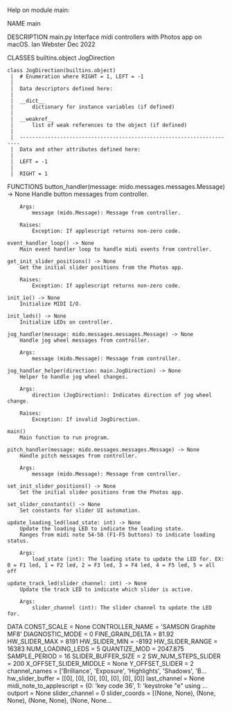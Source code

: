 Help on module main:

NAME
    main

DESCRIPTION
    main.py
    Interface midi controllers with Photos app on macOS.
    Ian Webster
    Dec 2022

CLASSES
    builtins.object
        JogDirection
    
    class JogDirection(builtins.object)
     |  # Enumeration where RIGHT = 1, LEFT = -1
     |  
     |  Data descriptors defined here:
     |  
     |  __dict__
     |      dictionary for instance variables (if defined)
     |  
     |  __weakref__
     |      list of weak references to the object (if defined)
     |  
     |  ----------------------------------------------------------------------
     |  Data and other attributes defined here:
     |  
     |  LEFT = -1
     |  
     |  RIGHT = 1

FUNCTIONS
    button_handler(message: mido.messages.messages.Message) -> None
        Handle button messages from controller.
        
        Args:
            message (mido.Message): Message from controller.
        
        Raises:
            Exception: If applescript returns non-zero code.
    
    event_handler_loop() -> None
        Main event handler loop to handle midi events from controller.
    
    get_init_slider_positions() -> None
        Get the initial slider positions from the Photos app.
        
        Raises:
            Exception: If applescript returns non-zero code.
    
    init_io() -> None
        Initialize MIDI I/O.
    
    init_leds() -> None
        Initialize LEDs on controller.
    
    jog_handler(message: mido.messages.messages.Message) -> None
        Handle jog wheel messages from controller.
        
        Args:
            message (mido.Message): Message from controller.
    
    jog_handler_helper(direction: main.JogDirection) -> None
        Helper to handle jog wheel changes.
        
        Args:
            direction (JogDirection): Indicates direction of jog wheel change. 
        
        Raises:
            Exception: If invalid JogDirection.
    
    main()
        Main function to run program.
    
    pitch_handler(message: mido.messages.messages.Message) -> None
        Handle pitch messages from controller.
        
        Args:
            message (mido.Message): Message from controller.
    
    set_init_slider_positions() -> None
        Set the initial slider positions from the Photos app.
    
    set_slider_constants() -> None
        Set constants for slider UI automation.
    
    update_loading_led(load_state: int) -> None
        Update the loading LED to indicate the loading state.
        Ranges from midi note 54-58 (F1-F5 buttons) to indicate loading status.
        
        Args:
            load_state (int): The loading state to update the LED for. EX: 0 = F1 led, 1 = F2 led, 2 = F3 led, 3 = F4 led, 4 = F5 led, 5 = all off
    
    update_track_led(slider_channel: int) -> None
        Update the track LED to indicate which slider is active.
        
        Args:
            slider_channel (int): The slider channel to update the LED for.

DATA
    CONST_SCALE = None
    CONTROLLER_NAME = 'SAMSON Graphite MF8'
    DIAGNOSTIC_MODE = 0
    FINE_GRAIN_DELTA = 81.92
    HW_SLIDER_MAX = 8191
    HW_SLIDER_MIN = -8192
    HW_SLIDER_RANGE = 16383
    NUM_LOADING_LEDS = 5
    QUANTIZE_MOD = 2047.875
    SAMPLE_PERIOD = 16
    SLIDER_BUFFER_SIZE = 2
    SW_NUM_STEPS_SLIDER = 200
    X_OFFSET_SLIDER_MIDDLE = None
    Y_OFFSET_SLIDER = 2
    channel_names = ['Brilliance', 'Exposure', 'Highlights', 'Shadows', 'B...
    hw_slider_buffer = [[0], [0], [0], [0], [0], [0], [0]]
    last_channel = None
    midi_note_to_applescript = {0: 'key code 36', 1: 'keystroke "e" using ...
    outport = None
    slider_channel = 0
    slider_coords = [(None, None), (None, None), (None, None), (None, None...


